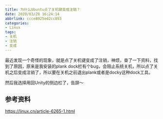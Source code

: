 ```yaml
---
title: 为什么Ubuntu点了关机键变成注销？
date: 2020/03/28 16:24:14
abbrlink: ccce8925ed2cc893
categories:
- Linux
tags:
- 关机
- 注销
- 变成
---
```

最近发现一个奇怪的现象，就是点了关机键变成了注销，神烦，查了一下资料，找到了原因，原来是我安装的plank dock栏有个bug，会阻止系统关机，所以点了关机之后变成注销了，所以要在关机之前退出plank或者是docky这种dock工具。

然后我选择用回Unity的侧边栏了，告辞～

## 参考资料
https://linux.cn/article-6265-1.html
